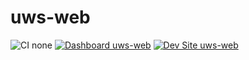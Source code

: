 # uws-web

![CI none](https://img.shields.io/badge/ci-none-orange.svg)
[![Dashboard uws-web](https://img.shields.io/badge/dashboard-uws_web-yellow.svg)](https://dashboard.pantheon.io/sites/c9cd2213-a17f-4a0f-8419-fbde525ba4e6#dev/code)
[![Dev Site uws-web](https://img.shields.io/badge/site-uws_web-blue.svg)](http://dev-uws-web.pantheonsite.io/)